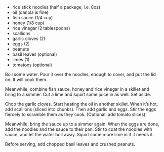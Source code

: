   * rice stick noodles (half a package; i.e. 8oz)
  * oil (canola is fine)
  * fish sauce (1/4 cup)
  * honey (1/8 cup)
  * rice vinegar (2 tablespoons)
  * scallions
  * garlic cloves (2)
  * eggs (2)
  * peanuts
  * basil leaves (optional)
  * limes (1)
  * tomatoes (optional)

Boil some water. Pour it over the noodles, enough to cover, and put the lid on. It will cook them. 

Meanwhile, combine fish sauce, honey and rice vinegar in a skillet and bring to a simmer. Cut a lime and squirt some juice in as well. Set aside.

Chop the garlic cloves. Start heating the oil in another skillet. When it’s hot, add scallions (sliced into chunks). Then add garlic and eggs. Stir the eggs fiercely to scramble them as they cook. (Optional: add tomato slices).

Meanwhile, bring the sauce up to a simmer again. When the eggs are done, add the noodles and the sauce to their pan. Stir to coat the noodles with sauce, and let the water boil away. Squirt some more lime in if it needs it.

Before serving, add chopped basil leaves and crushed peanuts.
